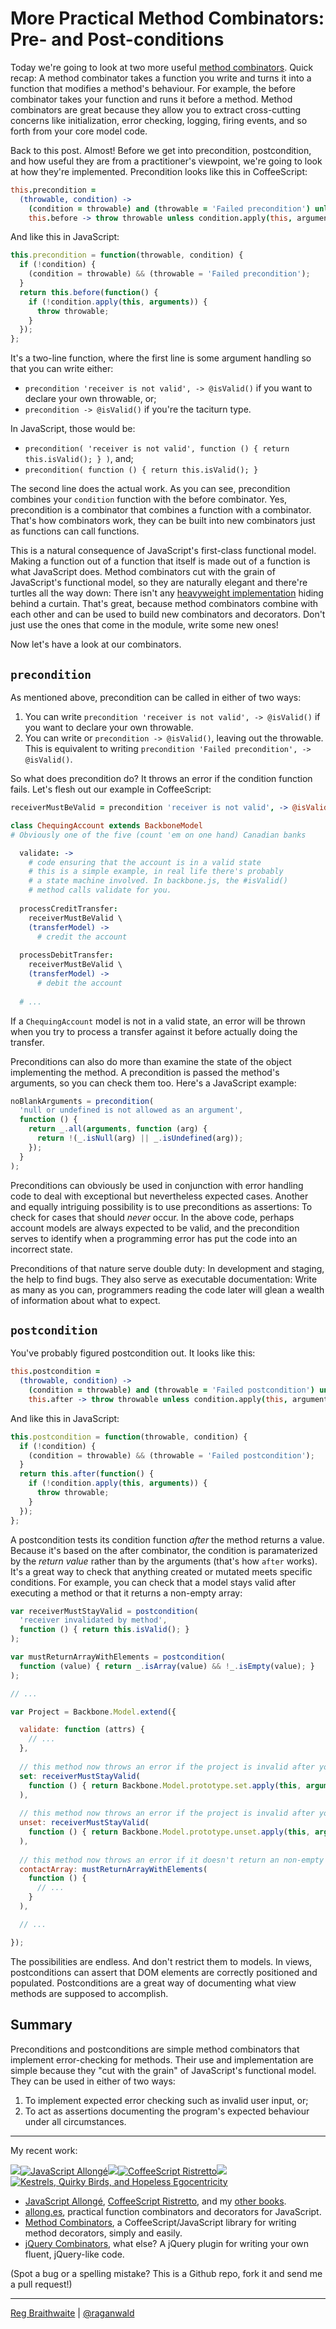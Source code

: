 More Practical Method Combinators: Pre- and Post-conditions
===========================================================

Today we're going to look at two more useful [method combinators]. Quick recap: A method combinator takes a function you write and turns it into a function that modifies a method's behaviour. For example, the before combinator takes your function and runs it before a method. Method combinators are great because they allow you to extract cross-cutting concerns like initialization, error checking, logging, firing events, and so forth from your core model code.

Back to this post. Almost! Before we get into precondition, postcondition, and how useful they are from a practitioner's viewpoint, we're going to look at how they're implemented. Precondition looks like this in CoffeeScript:

[method combinators]: https://github.com/raganwald/method-combinators

```coffeescript
this.precondition =
  (throwable, condition) ->
    (condition = throwable) and (throwable = 'Failed precondition') unless condition
    this.before -> throw throwable unless condition.apply(this, arguments)
```

And like this in JavaScript:

```javascript
this.precondition = function(throwable, condition) {
  if (!condition) {
    (condition = throwable) && (throwable = 'Failed precondition');
  }
  return this.before(function() {
    if (!condition.apply(this, arguments)) {
      throw throwable;
    }
  });
};
```

It's a two-line function, where the first line is some argument handling so that you can write either:

* `precondition 'receiver is not valid', -> @isValid()` if you want to declare your own throwable, or;
* `precondition -> @isValid()` if you're the taciturn type.

In JavaScript, those would be:

* `precondition( 'receiver is not valid', function () { return this.isValid(); } )`, and;
* `precondition( function () { return this.isValid(); }`

The second line does the actual work. As you can see, precondition combines your `condition` function with the before combinator. Yes, precondition is a combinator that combines a function with a combinator. That's how combinators work, they can be built into new combinators just as functions can call functions.

This is a natural consequence of JavaScript's first-class functional model. Making a function out of a function that itself is made out of a function is what JavaScript does. Method combinators cut with the grain of JavaScript's functional model, so they are naturally elegant and there're turtles all the way down: There isn't any [heavyweight implementation][mds] hiding behind a curtain. That's great, because method combinators combine with each other and can be used to build new combinators and decorators. Don't just use the ones that come in the module, write some new ones!

Now let's have a look at our combinators.

`precondition`
--------------

As mentioned above, precondition can be called in either of two ways:

1. You can write `precondition 'receiver is not valid', -> @isValid()` if you want to declare your own throwable.
2. You can write or `precondition -> @isValid()`, leaving out the throwable. This is equivalent to writing `precondition 'Failed precondition', -> @isValid()`.

So what does precondition do? It throws an error if the condition function fails. Let's flesh out our example in CoffeeScript:

```coffeescript
receiverMustBeValid = precondition 'receiver is not valid', -> @isValid()

class ChequingAccount extends BackboneModel 
# Obviously one of the five (count 'em on one hand) Canadian banks

  validate: ->
    # code ensuring that the account is in a valid state
    # this is a simple example, in real life there's probably
    # a state machine involved. In backbone.js, the #isValid()
    # method calls validate for you.
    
  processCreditTransfer:
    receiverMustBeValid \
    (transferModel) ->
      # credit the account
  
  processDebitTransfer:
    receiverMustBeValid \
    (transferModel) ->
      # debit the account
      
  # ...
```

If a `ChequingAccount` model is not in a valid state, an error will be thrown when you try to process a transfer against it before actually doing the transfer.

Preconditions can also do more than examine the state of the object implementing the method. A precondition is passed the method's arguments, so you can check them too. Here's a JavaScript example:

```javascript
noBlankArguments = precondition(
  'null or undefined is not allowed as an argument',
  function () { 
    return _.all(arguments, function (arg) {
      return !(_.isNull(arg) || _.isUndefined(arg));
    });
  }
);
```

Preconditions can obviously be used in conjunction with error handling code to deal with exceptional but nevertheless expected cases. Another and equally intriguing possibility is to use preconditions as assertions: To check for cases that should *never* occur. In the above code, perhaps account models are always expected to be valid, and the precondition serves to identify when a programming error has put the code into an incorrect state.

Preconditions of that nature serve double duty: In development and staging, the help to find bugs. They also serve as executable documentation: Write as many as you can, programmers reading the code later will glean a wealth of information about what to expect.

`postcondition`
---------------

You've probably figured postcondition out. It looks like this:

```coffeescript
this.postcondition =
  (throwable, condition) ->
    (condition = throwable) and (throwable = 'Failed postcondition') unless condition
    this.after -> throw throwable unless condition.apply(this, arguments)
```

And like this in JavaScript:

```javascript
this.postcondition = function(throwable, condition) {
  if (!condition) {
    (condition = throwable) && (throwable = 'Failed postcondition');
  }
  return this.after(function() {
    if (!condition.apply(this, arguments)) {
      throw throwable;
    }
  });
};
```

A postcondition tests its condition function *after* the method returns a value. Because it's based on the after combinator, the condition is paramaterized by the *return value* rather than by the arguments (that's how `after` works). It's a great way to check that anything created or mutated meets specific conditions. For example, you can check that a model stays valid after executing a method or that it returns a non-empty array:

```javascript
var receiverMustStayValid = postcondition(
  'receiver invalidated by method',
  function () { return this.isValid(); }
);

var mustReturnArrayWithElements = postcondition(
  function (value) { return _.isArray(value) && !_.isEmpty(value); }
); 

// ...

var Project = Backbone.Model.extend({

  validate: function (attrs) {
    // ...
  },
  
  // this method now throws an error if the project is invalid after you set an attribute
  set: receiverMustStayValid(
    function () { return Backbone.Model.prototype.set.apply(this, arguments); }
  ),
  
  // this method now throws an error if the project is invalid after you unset an attribute
  unset: receiverMustStayValid(
    function () { return Backbone.Model.prototype.unset.apply(this, arguments); }
  ),
  
  // this method now throws an error if it doesn't return an non-empty array
  contactArray: mustReturnArrayWithElements(
    function () {
      // ...
    }
  ),

  // ...

});
```

The possibilities are endless. And don't restrict them to models. In views, postconditions can assert that DOM elements are correctly positioned and populated. Postconditions are a great way of documenting what view methods are supposed to accomplish.

Summary
-------

Preconditions and postconditions are simple method combinators that implement error-checking for methods. Their use and implementation are simple because they "cut with the grain" of JavaScript's functional model. They can be used in either of two ways:

1. To implement expected error checking such as invalid user input, or;
2. To act as assertions documenting the program's expected behaviour under all circumstances.

[mds]: https://github.com/michaelfairley/method_decorators/blob/master/lib/method_decorators.rb "method_decorators.rb"

---

My recent work:

![](http://i.minus.com/iL337yTdgFj7.png)[![JavaScript Allongé](http://i.minus.com/iW2E1A8M5UWe6.jpeg)](http://leanpub.com/javascript-allonge "JavaScript Allongé")![](http://i.minus.com/iL337yTdgFj7.png)[![CoffeeScript Ristretto](http://i.minus.com/iMmGxzIZkHSLD.jpeg)](http://leanpub.com/coffeescript-ristretto "CoffeeScript Ristretto")![](http://i.minus.com/iL337yTdgFj7.png)[![Kestrels, Quirky Birds, and Hopeless Egocentricity](http://i.minus.com/ibw1f1ARQ4bhi1.jpeg)](http://leanpub.com/combinators "Kestrels, Quirky Birds, and Hopeless Egocentricity")

* [JavaScript Allongé](http://leanpub.com/javascript-allonge), [CoffeeScript Ristretto](http://leanpub.com/coffeescript-ristretto), and my [other books](http://leanpub.com/u/raganwald).
* [allong.es](http://allong.es), practical function combinators and decorators for JavaScript.
* [Method Combinators](https://github.com/raganwald/method-combinators), a CoffeeScript/JavaScript library for writing method decorators, simply and easily.
* [jQuery Combinators](http://github.com/raganwald/jquery-combinators), what else? A jQuery plugin for writing your own fluent, jQuery-like code.  

(Spot a bug or a spelling mistake? This is a Github repo, fork it and send me a pull request!)

---

[Reg Braithwaite](http://braythwayt.com) | [@raganwald](http://twitter.com/raganwald)